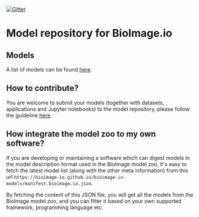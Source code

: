 [![Gitter](https://badges.gitter.im/bioimage-io/community.svg)](https://gitter.im/bioimage-io/community?utm_source=badge&utm_medium=badge&utm_campaign=pr-badge)

# Model repository for BioImage.io


## Models

A list of models can be found [here](manifest.bioimage.io.yaml).

## How to contribute?

You are welcome to submit your models (together with datasets, applications and Jupyter notebooks) to the model repository, please follow the guideline [here](https://bioimage.io/#/?show=contribute).

## How integrate the model zoo to my own software?

If you are developing or maintaining a software which can digest models in the model description format used in the BioImage model zoo, it's easy to fetch the latest model list (along with the other meta information) from this url `https://bioimage-io.github.io/bioimage-io-models/manifest.bioimage.io.json`. 

By fetching the content of this JSON file, you will get all the models from the BioImage model zoo, and you can filter it based on your own supported framework, programming language etc.